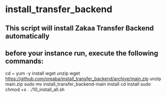 # install_transfer_backend
## This script will install Zakaa Transfer Backend automatically
## before your instance run, execute the following commands:
cd ~
yum -y install wget unzip
wget https://github.com/oreaba/install_transfer_backend/archive/main.zip 
unzip main.zip
sudo mv install_transfer_backend-main install
cd install
sudo chmod +x *.*
./10_install_all.sh